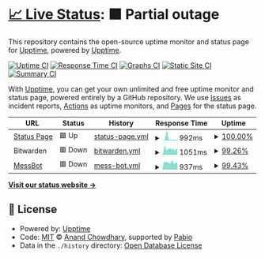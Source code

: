 # [📈 Live Status](https://status.ifry.fyi): <!--live status--> **🟧 Partial outage**

This repository contains the open-source uptime monitor and status page for [Upptime](https://upptime.js.org), powered by [Upptime](https://github.com/upptime/upptime).

[![Uptime CI](https://github.com/mrfryingpan/status/workflows/Uptime%20CI/badge.svg)](https://github.com/mrfryingpan/status/actions?query=workflow%3A%22Uptime+CI%22)
[![Response Time CI](https://github.com/mrfryingpan/status/workflows/Response%20Time%20CI/badge.svg)](https://github.com/mrfryingpan/status/actions?query=workflow%3A%22Response+Time+CI%22)
[![Graphs CI](https://github.com/mrfryingpan/status/workflows/Graphs%20CI/badge.svg)](https://github.com/mrfryingpan/status/actions?query=workflow%3A%22Graphs+CI%22)
[![Static Site CI](https://github.com/mrfryingpan/status/workflows/Static%20Site%20CI/badge.svg)](https://github.com/mrfryingpan/status/actions?query=workflow%3A%22Static+Site+CI%22)
[![Summary CI](https://github.com/mrfryingpan/status/workflows/Summary%20CI/badge.svg)](https://github.com/mrfryingpan/status/actions?query=workflow%3A%22Summary+CI%22)

With [Upptime](https://upptime.js.org), you can get your own unlimited and free uptime monitor and status page, powered entirely by a GitHub repository. We use [Issues](https://github.com/upptime/upptime/issues) as incident reports, [Actions](https://github.com/mrfryingpan/status/actions) as uptime monitors, and [Pages](https://status.ifry.fyi) for the status page.

<!--start: status pages-->
<!-- This summary is generated by Upptime (https://github.com/upptime/upptime) -->
<!-- Do not edit this manually, your changes will be overwritten -->
<!-- prettier-ignore -->
| URL | Status | History | Response Time | Uptime |
| --- | ------ | ------- | ------------- | ------ |
| <img alt="" src="https://static-00.iconduck.com/assets.00/statuspage-icon-512x376-dwgwn32f.png" height="13"> [Status Page](https://status.ifry.fyi) | 🟩 Up | [status-page.yml](https://github.com/MrFryingPan/status/commits/HEAD/history/status-page.yml) | <details><summary><img alt="Response time graph" src="./graphs/status-page/response-time-week.png" height="20"> 992ms</summary><br><a href="https://status.ifry.fyi/history/status-page"><img alt="Response time 431" src="https://img.shields.io/endpoint?url=https%3A%2F%2Fraw.githubusercontent.com%2FMrFryingPan%2Fstatus%2FHEAD%2Fapi%2Fstatus-page%2Fresponse-time.json"></a><br><a href="https://status.ifry.fyi/history/status-page"><img alt="24-hour response time 464" src="https://img.shields.io/endpoint?url=https%3A%2F%2Fraw.githubusercontent.com%2FMrFryingPan%2Fstatus%2FHEAD%2Fapi%2Fstatus-page%2Fresponse-time-day.json"></a><br><a href="https://status.ifry.fyi/history/status-page"><img alt="7-day response time 992" src="https://img.shields.io/endpoint?url=https%3A%2F%2Fraw.githubusercontent.com%2FMrFryingPan%2Fstatus%2FHEAD%2Fapi%2Fstatus-page%2Fresponse-time-week.json"></a><br><a href="https://status.ifry.fyi/history/status-page"><img alt="30-day response time 492" src="https://img.shields.io/endpoint?url=https%3A%2F%2Fraw.githubusercontent.com%2FMrFryingPan%2Fstatus%2FHEAD%2Fapi%2Fstatus-page%2Fresponse-time-month.json"></a><br><a href="https://status.ifry.fyi/history/status-page"><img alt="1-year response time 431" src="https://img.shields.io/endpoint?url=https%3A%2F%2Fraw.githubusercontent.com%2FMrFryingPan%2Fstatus%2FHEAD%2Fapi%2Fstatus-page%2Fresponse-time-year.json"></a></details> | <details><summary><a href="https://status.ifry.fyi/history/status-page">100.00%</a></summary><a href="https://status.ifry.fyi/history/status-page"><img alt="All-time uptime 99.98%" src="https://img.shields.io/endpoint?url=https%3A%2F%2Fraw.githubusercontent.com%2FMrFryingPan%2Fstatus%2FHEAD%2Fapi%2Fstatus-page%2Fuptime.json"></a><br><a href="https://status.ifry.fyi/history/status-page"><img alt="24-hour uptime 100.00%" src="https://img.shields.io/endpoint?url=https%3A%2F%2Fraw.githubusercontent.com%2FMrFryingPan%2Fstatus%2FHEAD%2Fapi%2Fstatus-page%2Fuptime-day.json"></a><br><a href="https://status.ifry.fyi/history/status-page"><img alt="7-day uptime 100.00%" src="https://img.shields.io/endpoint?url=https%3A%2F%2Fraw.githubusercontent.com%2FMrFryingPan%2Fstatus%2FHEAD%2Fapi%2Fstatus-page%2Fuptime-week.json"></a><br><a href="https://status.ifry.fyi/history/status-page"><img alt="30-day uptime 100.00%" src="https://img.shields.io/endpoint?url=https%3A%2F%2Fraw.githubusercontent.com%2FMrFryingPan%2Fstatus%2FHEAD%2Fapi%2Fstatus-page%2Fuptime-month.json"></a><br><a href="https://status.ifry.fyi/history/status-page"><img alt="1-year uptime 99.98%" src="https://img.shields.io/endpoint?url=https%3A%2F%2Fraw.githubusercontent.com%2FMrFryingPan%2Fstatus%2FHEAD%2Fapi%2Fstatus-page%2Fuptime-year.json"></a></details>
| <img alt="" src="https://images.saasworthy.com/bitwarden_32699_logo_1667563601_unbxr.png" height="13"> Bitwarden | 🟥 Down | [bitwarden.yml](https://github.com/MrFryingPan/status/commits/HEAD/history/bitwarden.yml) | <details><summary><img alt="Response time graph" src="./graphs/bitwarden/response-time-week.png" height="20"> 1051ms</summary><br><a href="https://status.ifry.fyi/history/bitwarden"><img alt="Response time 834" src="https://img.shields.io/endpoint?url=https%3A%2F%2Fraw.githubusercontent.com%2FMrFryingPan%2Fstatus%2FHEAD%2Fapi%2Fbitwarden%2Fresponse-time.json"></a><br><a href="https://status.ifry.fyi/history/bitwarden"><img alt="24-hour response time 813" src="https://img.shields.io/endpoint?url=https%3A%2F%2Fraw.githubusercontent.com%2FMrFryingPan%2Fstatus%2FHEAD%2Fapi%2Fbitwarden%2Fresponse-time-day.json"></a><br><a href="https://status.ifry.fyi/history/bitwarden"><img alt="7-day response time 1051" src="https://img.shields.io/endpoint?url=https%3A%2F%2Fraw.githubusercontent.com%2FMrFryingPan%2Fstatus%2FHEAD%2Fapi%2Fbitwarden%2Fresponse-time-week.json"></a><br><a href="https://status.ifry.fyi/history/bitwarden"><img alt="30-day response time 826" src="https://img.shields.io/endpoint?url=https%3A%2F%2Fraw.githubusercontent.com%2FMrFryingPan%2Fstatus%2FHEAD%2Fapi%2Fbitwarden%2Fresponse-time-month.json"></a><br><a href="https://status.ifry.fyi/history/bitwarden"><img alt="1-year response time 834" src="https://img.shields.io/endpoint?url=https%3A%2F%2Fraw.githubusercontent.com%2FMrFryingPan%2Fstatus%2FHEAD%2Fapi%2Fbitwarden%2Fresponse-time-year.json"></a></details> | <details><summary><a href="https://status.ifry.fyi/history/bitwarden">99.26%</a></summary><a href="https://status.ifry.fyi/history/bitwarden"><img alt="All-time uptime 76.78%" src="https://img.shields.io/endpoint?url=https%3A%2F%2Fraw.githubusercontent.com%2FMrFryingPan%2Fstatus%2FHEAD%2Fapi%2Fbitwarden%2Fuptime.json"></a><br><a href="https://status.ifry.fyi/history/bitwarden"><img alt="24-hour uptime 98.85%" src="https://img.shields.io/endpoint?url=https%3A%2F%2Fraw.githubusercontent.com%2FMrFryingPan%2Fstatus%2FHEAD%2Fapi%2Fbitwarden%2Fuptime-day.json"></a><br><a href="https://status.ifry.fyi/history/bitwarden"><img alt="7-day uptime 99.26%" src="https://img.shields.io/endpoint?url=https%3A%2F%2Fraw.githubusercontent.com%2FMrFryingPan%2Fstatus%2FHEAD%2Fapi%2Fbitwarden%2Fuptime-week.json"></a><br><a href="https://status.ifry.fyi/history/bitwarden"><img alt="30-day uptime 65.89%" src="https://img.shields.io/endpoint?url=https%3A%2F%2Fraw.githubusercontent.com%2FMrFryingPan%2Fstatus%2FHEAD%2Fapi%2Fbitwarden%2Fuptime-month.json"></a><br><a href="https://status.ifry.fyi/history/bitwarden"><img alt="1-year uptime 76.78%" src="https://img.shields.io/endpoint?url=https%3A%2F%2Fraw.githubusercontent.com%2FMrFryingPan%2Fstatus%2FHEAD%2Fapi%2Fbitwarden%2Fuptime-year.json"></a></details>
| <img alt="" src="https://cdn.prod.website-files.com/5f9072399b2640f14d6a2bf4/619442eb8b3fab3eda4c29eb_Author-Wumpus-Webflow.png" height="13"> [MessBot](https://mess.ifry.fyi) | 🟥 Down | [mess-bot.yml](https://github.com/MrFryingPan/status/commits/HEAD/history/mess-bot.yml) | <details><summary><img alt="Response time graph" src="./graphs/mess-bot/response-time-week.png" height="20"> 937ms</summary><br><a href="https://status.ifry.fyi/history/mess-bot"><img alt="Response time 845" src="https://img.shields.io/endpoint?url=https%3A%2F%2Fraw.githubusercontent.com%2FMrFryingPan%2Fstatus%2FHEAD%2Fapi%2Fmess-bot%2Fresponse-time.json"></a><br><a href="https://status.ifry.fyi/history/mess-bot"><img alt="24-hour response time 636" src="https://img.shields.io/endpoint?url=https%3A%2F%2Fraw.githubusercontent.com%2FMrFryingPan%2Fstatus%2FHEAD%2Fapi%2Fmess-bot%2Fresponse-time-day.json"></a><br><a href="https://status.ifry.fyi/history/mess-bot"><img alt="7-day response time 937" src="https://img.shields.io/endpoint?url=https%3A%2F%2Fraw.githubusercontent.com%2FMrFryingPan%2Fstatus%2FHEAD%2Fapi%2Fmess-bot%2Fresponse-time-week.json"></a><br><a href="https://status.ifry.fyi/history/mess-bot"><img alt="30-day response time 865" src="https://img.shields.io/endpoint?url=https%3A%2F%2Fraw.githubusercontent.com%2FMrFryingPan%2Fstatus%2FHEAD%2Fapi%2Fmess-bot%2Fresponse-time-month.json"></a><br><a href="https://status.ifry.fyi/history/mess-bot"><img alt="1-year response time 845" src="https://img.shields.io/endpoint?url=https%3A%2F%2Fraw.githubusercontent.com%2FMrFryingPan%2Fstatus%2FHEAD%2Fapi%2Fmess-bot%2Fresponse-time-year.json"></a></details> | <details><summary><a href="https://status.ifry.fyi/history/mess-bot">99.43%</a></summary><a href="https://status.ifry.fyi/history/mess-bot"><img alt="All-time uptime 76.05%" src="https://img.shields.io/endpoint?url=https%3A%2F%2Fraw.githubusercontent.com%2FMrFryingPan%2Fstatus%2FHEAD%2Fapi%2Fmess-bot%2Fuptime.json"></a><br><a href="https://status.ifry.fyi/history/mess-bot"><img alt="24-hour uptime 100.00%" src="https://img.shields.io/endpoint?url=https%3A%2F%2Fraw.githubusercontent.com%2FMrFryingPan%2Fstatus%2FHEAD%2Fapi%2Fmess-bot%2Fuptime-day.json"></a><br><a href="https://status.ifry.fyi/history/mess-bot"><img alt="7-day uptime 99.43%" src="https://img.shields.io/endpoint?url=https%3A%2F%2Fraw.githubusercontent.com%2FMrFryingPan%2Fstatus%2FHEAD%2Fapi%2Fmess-bot%2Fuptime-week.json"></a><br><a href="https://status.ifry.fyi/history/mess-bot"><img alt="30-day uptime 64.60%" src="https://img.shields.io/endpoint?url=https%3A%2F%2Fraw.githubusercontent.com%2FMrFryingPan%2Fstatus%2FHEAD%2Fapi%2Fmess-bot%2Fuptime-month.json"></a><br><a href="https://status.ifry.fyi/history/mess-bot"><img alt="1-year uptime 76.05%" src="https://img.shields.io/endpoint?url=https%3A%2F%2Fraw.githubusercontent.com%2FMrFryingPan%2Fstatus%2FHEAD%2Fapi%2Fmess-bot%2Fuptime-year.json"></a></details>

<!--end: status pages-->

[**Visit our status website →**](https://status.ifry.fyi)

## 📄 License

- Powered by: [Upptime](https://github.com/upptime/upptime)
- Code: [MIT](./LICENSE) © [Anand Chowdhary](https://anandchowdhary.com), supported by [Pabio](https://pabio.com)
- Data in the `./history` directory: [Open Database License](https://opendatacommons.org/licenses/odbl/1-0/)
